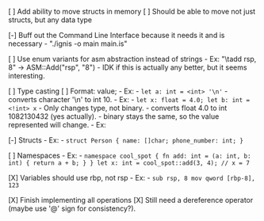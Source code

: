 [ ] Add ability to move structs in memory
    [ ] Should be able to move not just structs, but any data type

[-] Buff out the Command Line Interface because it needs it and is necessary
    - "./ignis -o main main.is"

[ ] Use enum variants for asm abstraction instead of strings - Ex:
             "\tadd rsp, 8" -> ASM::Add("rsp", "8")
             - IDK if this is actually any better, but it seems interesting.

[ ] Type casting
             [ ] Format: <type> value;
             - Ex:
                          - `let a: int = <int> '\n'`
                          - converts character '\n' to int 10.
             - Ex:
                          - `let x: float = 4.0;
                             let b: int = <!int> x`
                          - Only changes type, not binary.
                          - converts float 4.0 to int 1082130432 (yes actually).
                          - binary stays the same, so the value represented will change.
             - Ex:


[-] Structs
             - Ex:
                          - `struct Person {
                                       name: []char;
                                       phone_number: int;
                             }`

[ ] Namespaces
             - Ex:
                          - `namespace cool_spot {
                                          fn add: int = (a: int, b: int) {
                                                       return a + b;
                                          }
                             }
                             let x: int = cool_spot::add(3, 4); // x = 7`

[X] Variables should use rbp, not rsp
             - Ex:
                          - `sub rsp, 8
                             mov qword [rbp-8], 123`

[X] Finish implementing all operations
             [X] Still need a dereference operator (maybe use '@' sign for consistency?).
